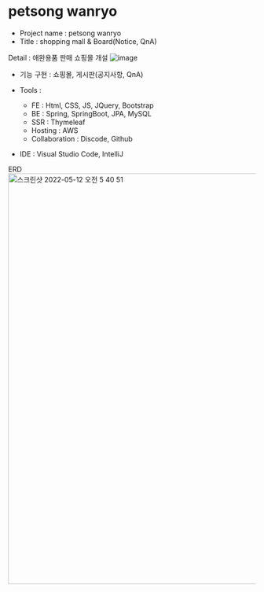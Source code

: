 # petsong wanryo
- Project name : petsong wanryo
- Title : shopping mall & Board(Notice, QnA)

Detail : 애완용품 판매 쇼핑몰 개설
![image](https://user-images.githubusercontent.com/84507123/149527325-042881f6-adee-4bfc-837f-89e02af24bd6.png)
 
- 기능 구현 : 쇼핑몰, 게시판(공지사항, QnA)
 
- Tools : 
  
  - FE : Html, CSS, JS, JQuery, Bootstrap
  - BE : Spring, SpringBoot, JPA, MySQL 
  - SSR : Thymeleaf
  - Hosting : AWS
  - Collaboration : Discode, Github
    
- IDE : Visual Studio Code, IntelliJ 

ERD 
<img width="836" alt="스크린샷 2022-05-12 오전 5 40 51" src="https://user-images.githubusercontent.com/84507123/167944162-0eb84325-5a62-4384-bc60-8c301f445461.png">


